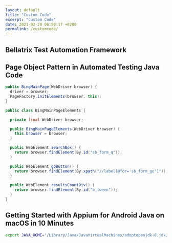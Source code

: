 ```yaml
---
layout: default
title: "Custom Code"
excerpt: "Custom Code"
date: 2021-02-20 06:50:17 +0200
permalink: /customcode/
---
```


## Bellatrix Test Automation Framework

## Page Object Pattern in Automated Testing Java Code

```java
public BingMainPage(WebDriver browser) {
  driver = browser;
  PageFactory.initElements(browser, this);
}
```

```java
public class BingMainPageElements {

  private final WebDriver browser;

  public BingMainPageElements(WebDriver browser) {
    this.browser = browser;
  }

  public WebElement searchBox() {
    return browser.findElement(By.id("sb_form_q"));
  }

  public WebElement goButton() {
    return browser.findElement(By.xpath("//label[@for='sb_form_go']"));
  }

  public WebElement resultsCountDiv() {
    return browser.findElement(By.id("b_tween"));
  }
}

```

## Getting Started with Appium for Android Java on macOS in 10 Minutes

```bash
export JAVA_HOME="/Library/Java/JavaVirtualMachines/adoptopenjdk-8.jdk/Contents/Home"
```

